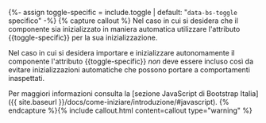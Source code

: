 {%- assign toggle-specific = include.toggle | default: "`data-bs-toggle` specifico" -%}
{% capture callout %}
Nel caso in cui si desidera che il componente sia inizializzato in maniera automatica 
utilizzare l'attributo {{toggle-specific}} per la sua inizializzazione.

Nel caso in cui si desidera importare e inizializzare autonomamente il componente
l'attributo {{toggle-specific}} *non* deve essere incluso così da evitare 
inizializzazioni automatiche che possono portare a comportamenti inaspettati.

Per maggiori informazioni consulta la [sezione JavaScript di Bootstrap Italia]({{ site.baseurl }}/docs/come-iniziare/introduzione/#javascript).
{% endcapture %}{% include callout.html content=callout type="warning" %}
